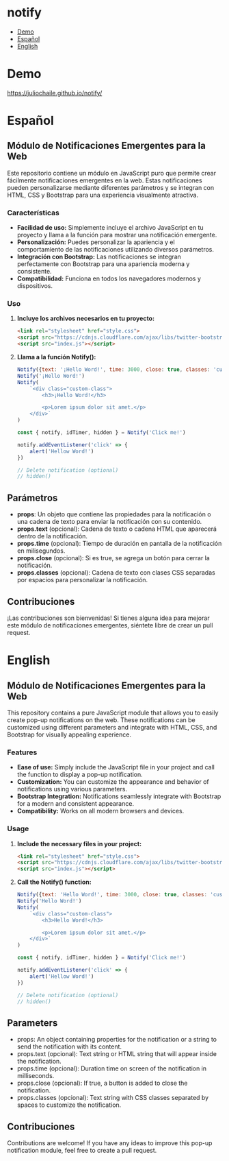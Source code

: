 # notify

- [Demo](#demo)
- [Español](#español)
- [English](#english)
 
# Demo
https://juliochaile.github.io/notify/

# Español

## Módulo de Notificaciones Emergentes para la Web

Este repositorio contiene un módulo en JavaScript puro que permite crear fácilmente notificaciones emergentes en la web. Estas notificaciones pueden personalizarse mediante diferentes parámetros y se integran con HTML, CSS y Bootstrap para una experiencia visualmente atractiva.

### Características

- **Facilidad de uso:** Simplemente incluye el archivo JavaScript en tu proyecto y llama a la función para mostrar una notificación emergente.
- **Personalización:** Puedes personalizar la apariencia y el comportamiento de las notificaciones utilizando diversos parámetros.
- **Integración con Bootstrap:** Las notificaciones se integran perfectamente con Bootstrap para una apariencia moderna y consistente.
- **Compatibilidad:** Funciona en todos los navegadores modernos y dispositivos.

### Uso

1. **Incluye los archivos necesarios en tu proyecto:**

   ```html
   <link rel="stylesheet" href="style.css">
   <script src="https://cdnjs.cloudflare.com/ajax/libs/twitter-bootstrap/5.3.0/js/bootstrap.bundle.min.js"></script>
   <script src="index.js"></script>

2. **Llama a la función Notify():**

    ```js
    Notify({text: '¡Hello Word!', time: 3000, close: true, classes: 'custom-class'})
    Notify('¡Hello Word!')
    Notify(
        `<div class="custom-class">
            <h3>¡Hello Word!</h3>

            <p>Lorem ipsum dolor sit amet.</p>
        </div>`
    )

    const { notify, idTimer, hidden } = Notify('Click me!')

    notify.addEventListener('click' => {
        alert('Hellow Word!')
    })

    // Delete notification (optional)
    // hidden()

## Parámetros
- **props**: Un objeto que contiene las propiedades para la notificación o una cadena de texto para enviar la notificación con su contenido.
- **props.text** (opcional): Cadena de texto o cadena HTML que aparecerá dentro de la notificación.
- **props.time** (opcional): Tiempo de duración en pantalla de la notificación en milisegundos.
- **props.close** (opcional): Si es true, se agrega un botón para cerrar la notificación.
- **props.classes** (opcional): Cadena de texto con clases CSS separadas por espacios para personalizar la notificación.

## Contribuciones
¡Las contribuciones son bienvenidas! Si tienes alguna idea para mejorar este módulo de notificaciones emergentes, siéntete libre de crear un pull request.


# English

## Módulo de Notificaciones Emergentes para la Web

This repository contains a pure JavaScript module that allows you to easily create pop-up notifications on the web. These notifications can be customized using different parameters and integrate with HTML, CSS, and Bootstrap for visually appealing experience.

### Features

- **Ease of use:** Simply include the JavaScript file in your project and call the function to display a pop-up notification.
- **Customization:** You can customize the appearance and behavior of notifications using various parameters.
- **Bootstrap Integration:** Notifications seamlessly integrate with Bootstrap for a modern and consistent appearance.
- **Compatibility:** Works on all modern browsers and devices.

### Usage

1. **Include the necessary files in your project:**

   ```html
   <link rel="stylesheet" href="style.css">
   <script src="https://cdnjs.cloudflare.com/ajax/libs/twitter-bootstrap/5.3.0/js/bootstrap.bundle.min.js"></script>
   <script src="index.js"></script>

2. **Call the Notify() function:**

    ```js
    Notify({text: 'Hello Word!', time: 3000, close: true, classes: 'custom-class'})
    Notify('Hello Word!')
    Notify(
        `<div class="custom-class">
            <h3>Hello Word!</h3>

            <p>Lorem ipsum dolor sit amet.</p>
        </div>`
    )

    const { notify, idTimer, hidden } = Notify('Click me!')

    notify.addEventListener('click' => {
        alert('Hellow Word!')
    })

    // Delete notification (optional)
    // hidden()

## Parameters
- props: An object containing properties for the notification or a string to send the notification with its content.
- props.text (opcional): Text string or HTML string that will appear inside the notification.
- props.time (opcional): Duration time on screen of the notification in milliseconds.
- props.close (opcional): If true, a button is added to close the notification.
- props.classes (opcional): Text string with CSS classes separated by spaces to customize the notification.

## Contribuciones
Contributions are welcome! If you have any ideas to improve this pop-up notification module, feel free to create a pull request.